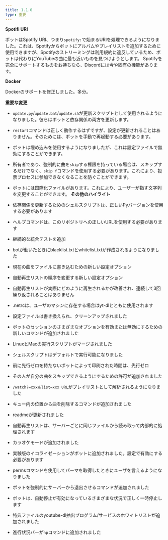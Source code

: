 ```yaml
---
title: 1.1.0
type: 重要
---
```



**Spotifi URI**

ボットはSpotify URI、つまり`spotify:`で始まるURIを処理できるようになりました。これは、Spotifyからボットにアルバムやプレイリストを追加するために使用できますが、Spotifyのストリーミングは利用規約に違反しているため、ボットは代わりにYouTubeの曲に最も近いものを見つけようとします。 Spotifyを完全にサポートするものをお持ちなら、Discordには今や固有の機能があります。

**Docker**

Dockerのサポートを修正しました。多分。

**重要な変更**

* `update.py`/`update.bat`/`update.sh`が更新スクリプトとして使用されるようになりました。彼らはボットと依存関係の両方を更新します。
* `restart`コマンドは正しく動作するはずですが、設定が更新されることはありません。そのためには、ボットを手動で再起動する必要があります。
* ボットは埋め込みを使用するようになりましたが、これは設定ファイルで無効にすることができます。
* 所有者であり、強制的に曲を`skip`する権限を持っている場合は、スキップするだけでなく、`skip f`コマンドを使用する必要があります。これにより、投票プロセスに参加できなくなることを防ぐことができます。
* ボットには国際化ファイルがあります。これにより、ユーザーが指す文字列を変更することができます。
**その他のハイライト**

* 依存関係を更新するためのシェルスクリプトは、正しいPyバージョンを使用する必要があります
* ヘルプコマンドは、このリポジトリへの正しいURLを使用する必要があります
* 継続的な統合テストを追加
* botが動いたときにblacklist.txtとwhitelist.txtが作成されるようになりました
* 現在の曲をファイルに書き込むための新しい設定オプション
* 自動再生リストの順序を変更する新しい設定オプション
* 自動再生リストが実際にどのように再生されるかが改善され、連続して3回繰り返されることはありません
* .netrcは、ユーザのマシンに存在する場合はyt-dlとともに使用されます
* 設定ファイルは書き換えられ、クリーンアップされました
* ボットのセッションのさまざまなオプションを有効または無効にするための新しいコマンドが追加されました
* LinuxとMacの実行スクリプトがマージされました
* シェルスクリプトはデフォルトで実行可能になりました
* 前に先行ゼロを持たないボットによって印刷された時間は、先行ゼロ
* その人が自分の曲をスキップできるようにするための許可が追加されました
* `/watch?=xxx＆list=xxx URL`がプレイリストとして解析されるようになりました
* キュー内の位置から曲を削除するコマンドが追加されました
* readmeが更新されました
* 自動再生リストは、サーバーごとに同じファイルから読み取って内部的に処理されます
* カラオケモードが追加されました
* 実験版のイコライゼーションがボットに追加されました。設定で有効にする必要があります
* permsコマンドを使用してパーマを取得したときにユーザを言えるようになりました
* ボットを強制的にサーバーから退出させるコマンドが追加されました
* ボットは、自動停止が有効になっているさまざまな状況で正しく一時停止します
* 特典ファイルのyoutube-dl抽出プログラム/サービスのホワイトリストが追加されました
* 進行状況バーが`np`コマンドに追加されました
